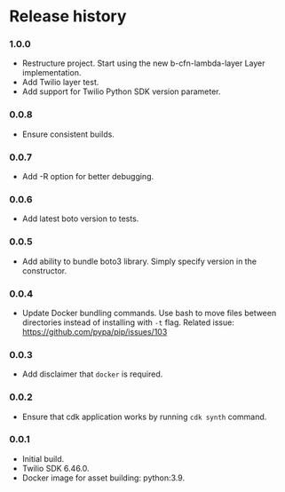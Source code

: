 # Release history

### 1.0.0
* Restructure project. Start using the new b-cfn-lambda-layer Layer implementation.
* Add Twilio layer test.
* Add support for Twilio Python SDK version parameter.

### 0.0.8
* Ensure consistent builds.

### 0.0.7
* Add -R option for better debugging.

### 0.0.6
* Add latest boto version to tests.

### 0.0.5
* Add ability to bundle boto3 library. Simply specify
version in the constructor.

### 0.0.4
* Update Docker bundling commands. Use bash to move files between directories instead of installing with `-t` flag.
Related issue: https://github.com/pypa/pip/issues/103

### 0.0.3
* Add disclaimer that `docker` is required.

### 0.0.2
* Ensure that cdk application works by running `cdk synth` command.

### 0.0.1
* Initial build.
* Twilio SDK 6.46.0.
* Docker image for asset building: python:3.9.